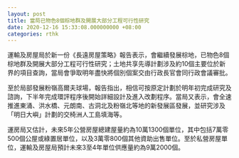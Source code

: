 ```yaml
---
layout: post
title: 當局已物色8個棕地群及開展大部分工程可行性研究
date: 2020-12-16 15:33:08.000000000 +08:00
categories: rthk
---
```


運輸及房屋局於新一份《長遠房屋策略》報告表示，會繼續發展棕地，已物色8個棕地群及開展大部分工程可行性研究；土地共享先導計劃涉及約10個主要位於新界的項目查詢，當局會爭取明年盡快將個別個案交由行政長官會同行政會議審批。

至於局部發展粉嶺高爾夫球場，報告指出，相信可按原定計劃於明年初完成研究及諮詢，下半年完成環評程序後開始詳細設計及進入改劃程序。當局又表示，會全速推進東涌、洪水橋、元朗南、古洞北及粉嶺北等地的新發展區發展，並研究涉及「明日大嶼」計劃的交椅洲人工島填海等。

運房局又估計，未來5年公營房屋總建屋量約為10萬1300個單位，其中包括7萬零500個公屋或綠置居單位，以及3萬零800個其他資助出售單位。至於私營房屋單位，運輸及房屋局預計未來3至4年單位供應量約為9萬2000個。
